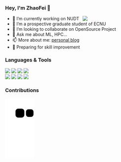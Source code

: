 ### Hey, I'm ZhaoFei 👋

<img align="right" width="50%" src="https://github-readme-stats.vercel.app/api?username=fei-zzz&show_icons=true&theme=vue">


- 🔭 I’m currently working on NUDT
- 🌱 I’m a prospective graduate student of ECNU
- 👯 I’m looking to collaborate on OpenSource Project
- 💬 Ask me about ML, HPC...
- 📫 More about me: [personal blog](http://fei-zzz.github.io)
- 🌱 Preparing for skill improvement


### Languages & Tools

<p>  
  <!-- Your languages and tools. Be careful with the alignment. 
  You can use this sites to get logos: https://www.vectorlogo.zone or https://simpleicons.org
  example: <code><img width="10%" src="url"></code>
  -->
  <code><img width="10%" src="https://www.vectorlogo.zone/logos/python/python-horizontal.svg"></code>
  <code><img width="10%" src="https://www.vectorlogo.zone/logos/golang/golang-horizontal.svg"></code>
  <code><img width="10%" src="https://www.vectorlogo.zone/logos/gnu_bash/gnu_bash-ar21.svg"></code>
  <code><img width="10%" src="https://www.vectorlogo.zone/logos/linux/linux-ar21.svg"></code>
  <br />
  <code><img width="10%" src="https://www.vectorlogo.zone/logos/docker/docker-ar21.svg"></code>
  <code><img width="10%" src="https://www.vectorlogo.zone/logos/kubernetes/kubernetes-ar21.svg"></code>
  <code><img width="10%" src="https://www.vectorlogo.zone/logos/git-scm/git-scm-ar21.svg"></code>
  <code><img width="10%" src="https://www.vectorlogo.zone/logos/github/github-ar21.svg"></code>
</p>


<!-- <a href="https://ryhax.github.io">
  <img align="left" src="https://github-readme-stats.anuraghazra1.vercel.app/api/pin/?username=Ryhax&repo=ryhax.github.io&show_icons=true&title_color=fff&icon_color=79ff97&text_color=9f9f9f&bg_color=151515"/>
</a> -->


### Contributions

![](https://github.com/fei-zzz/fei-zzz/blob/output/github-contribution-grid-snake.svg)
